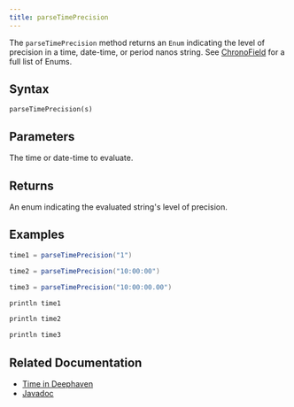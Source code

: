 ```yaml
---
title: parseTimePrecision
---
```


The `parseTimePrecision` method returns an `Enum` indicating the level of precision in a time, date-time, or period nanos string. See [ChronoField](https://docs.oracle.com/en/java/javase/11/docs/api/java.base/java/time/temporal/ChronoField.html) for a full list of Enums.

## Syntax

```
parseTimePrecision(s)
```

## Parameters

<ParamTable>
<Param name="s" type="string">

The time or date-time to evaluate.

</Param>
</ParamTable>

## Returns

An enum indicating the evaluated string's level of precision.

## Examples

```groovy order=:log
time1 = parseTimePrecision("1")

time2 = parseTimePrecision("10:00:00")

time3 = parseTimePrecision("10:00:00.00")

println time1

println time2

println time3
```

## Related Documentation

- [Time in Deephaven](../../../conceptual/time-in-deephaven.md)
- [Javadoc](https://deephaven.io/core/javadoc/io/deephaven/time/DateTimeUtils.html#parseTimePrecision(java.lang.String))
